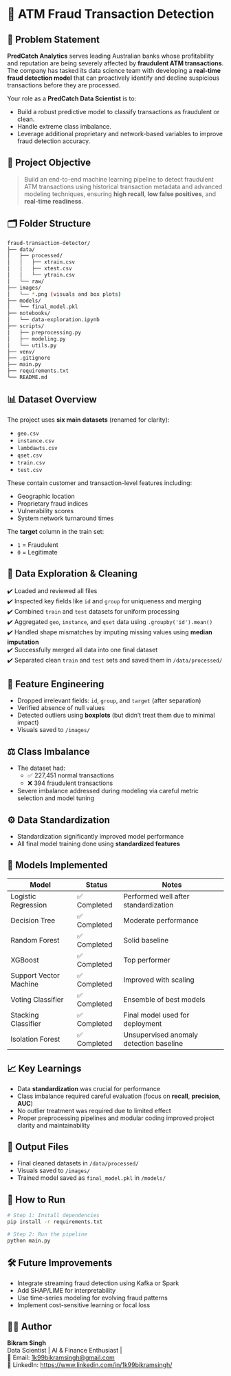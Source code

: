 # 🏦 ATM Fraud Transaction Detection

## 🔎 Problem Statement

**PredCatch Analytics** serves leading Australian banks whose profitability and reputation are being severely affected by **fraudulent ATM transactions**. The company has tasked its data science team with developing a **real-time fraud detection model** that can proactively identify and decline suspicious transactions before they are processed.

Your role as a **PredCatch Data Scientist** is to:
- Build a robust predictive model to classify transactions as fraudulent or clean.
- Handle extreme class imbalance.
- Leverage additional proprietary and network-based variables to improve fraud detection accuracy.

## 🎯 Project Objective

> Build an end-to-end machine learning pipeline to detect fraudulent ATM transactions using historical transaction metadata and advanced modeling techniques, ensuring **high recall**, **low false positives**, and **real-time readiness**.

## 🗂️ Folder Structure

```bash
fraud-transaction-detector/
├── data/
│   ├── processed/
│   │   ├── xtrain.csv
│   │   ├── xtest.csv
│   │   └── ytrain.csv
│   └── raw/
├── images/
│   └── *.png (visuals and box plots)
├── models/
│   └── final_model.pkl
├── notebooks/
│   └── data-exploration.ipynb
├── scripts/
│   ├── preprocessing.py
│   ├── modeling.py
│   └── utils.py
├── venv/
├── .gitignore
├── main.py
├── requirements.txt
└── README.md
```

## 📊 Dataset Overview

The project uses **six main datasets** (renamed for clarity):
- `geo.csv`
- `instance.csv`
- `lambdawts.csv`
- `qset.csv`
- `train.csv`
- `test.csv`

These contain customer and transaction-level features including:
- Geographic location
- Proprietary fraud indices
- Vulnerability scores
- System network turnaround times

The **target** column in the train set:
- `1` = Fraudulent  
- `0` = Legitimate

## 🧪 Data Exploration & Cleaning

✔️ Loaded and reviewed all files  
✔️ Inspected key fields like `id` and `group` for uniqueness and merging  
✔️ Combined `train` and `test` datasets for uniform processing  
✔️ Aggregated `geo`, `instance`, and `qset` data using `.groupby('id').mean()`  
✔️ Handled shape mismatches by imputing missing values using **median imputation**  
✔️ Successfully merged all data into one final dataset  
✔️ Separated clean `train` and `test` sets and saved them in `/data/processed/`

## 🧹 Feature Engineering

- Dropped irrelevant fields: `id`, `group`, and `target` (after separation)
- Verified absence of null values
- Detected outliers using **boxplots** (but didn’t treat them due to minimal impact)
- Visuals saved to `/images/`

## ⚖️ Class Imbalance

- The dataset had:
  - ✅ 227,451 normal transactions
  - ❌ 394 fraudulent transactions
- Severe imbalance addressed during modeling via careful metric selection and model tuning

## ⚙️ Data Standardization

- Standardization significantly improved model performance
- All final model training done using **standardized features**

## 🤖 Models Implemented

| Model                  | Status         | Notes                                      |
|------------------------|----------------|--------------------------------------------|
| Logistic Regression    | ✅ Completed   | Performed well after standardization       |
| Decision Tree          | ✅ Completed   | Moderate performance                       |
| Random Forest          | ✅ Completed   | Solid baseline                             |
| XGBoost                | ✅ Completed   | Top performer                              |
| Support Vector Machine | ✅ Completed   | Improved with scaling                      |
| Voting Classifier      | ✅ Completed   | Ensemble of best models                    |
| Stacking Classifier    | ✅ Completed   | Final model used for deployment            |
| Isolation Forest       | ✅ Completed   | Unsupervised anomaly detection baseline    |

## 📈 Key Learnings

- Data **standardization** was crucial for performance
- Class imbalance required careful evaluation (focus on **recall**, **precision**, **AUC**)
- No outlier treatment was required due to limited effect
- Proper preprocessing pipelines and modular coding improved project clarity and maintainability

## 📂 Output Files

- Final cleaned datasets in `/data/processed/`
- Visuals saved to `/images/`
- Trained model saved as `final_model.pkl` in `/models/`

## 🚀 How to Run

```bash
# Step 1: Install dependencies
pip install -r requirements.txt

# Step 2: Run the pipeline
python main.py
```

## 🛠️ Future Improvements

- Integrate streaming fraud detection using Kafka or Spark
- Add SHAP/LIME for interpretability
- Use time-series modeling for evolving fraud patterns
- Implement cost-sensitive learning or focal loss

## 👨‍💻 Author

**Bikram Singh**  
Data Scientist | AI & Finance Enthusiast |  
📧 Email: 1k99bikramsingh@gmail.com  
🔗 LinkedIn: https://www.linkedin.com/in/1k99bikramsingh/
